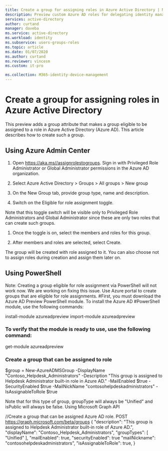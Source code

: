 ```yaml
---
title: Create a group for assigning roles in Azure Active Directory | Microsoft Docs
description: Preview custom Azure AD roles for delegating identity management. Manage Azure roles in the Azure portal, PowerShell, or Graph API.
services: active-directory
author: curtand
manager: daveba
ms.service: active-directory
ms.workload: identity
ms.subservice: users-groups-roles
ms.topic: article
ms.date: 01/07/2020
ms.author: curtand
ms.reviewer: vincesm
ms.custom: it-pro

ms.collection: M365-identity-device-management
---
```


# Create a group for assigning roles in Azure Active Directory

This preview adds a group attribute that makes a group eligible to be assigned to a role in Azure Active Directory (Azure AD). This article describes how to create such a group.

## Using Azure Admin Center

1. Open https://aka.ms//assignrolestogroups. Sign in with Privileged Role Administrator or Global Administrator permissions in the Azure AD organization. 
1. Select Azure Active Directory > Groups > All groups > New group 



1. On the New Group tab, provide group type, name and description. 

1. Switch on the Eligible for role assignment toggle. 

Note that this toggle switch will be visible only to Privileged Role Administrators and Global Administrator since these are only two roles that can create such groups. 



1. Once the toggle is on, select the members and roles for this group. 



1. After members and roles are selected, select Create. 



The group will be created with role assigned to it. You can also choose not to assign roles during creation and assign them later on.

## Using PowerShell

Note: Creating a group eligible for role assignment via PowerShell will not work now. We are working on fixing this issue. Use Azure portal to create groups that are eligible for role assignments. #First, you must download the Azure AD Preview PowerShell module. To install the Azure AD #PowerShell module, use the following commands: 

install-module azureadpreview 
import-module azureadpreview 

### To verify that the module is ready to use, use the following command: 

get-module azureadpreview 

### Create a group that can be assigned to role 

$group = New-AzureADMSGroup -DisplayName "Contoso_Helpdesk_Administrators" -Description "This group is assigned to Helpdesk Administrator built-in role in Azure AD." -MailEnabled $true -SecurityEnabled $true -MailNickName "contosohelpdeskadministrators" -IsAssignableToRole $true 

Note that for this type of group, groupType will always be "Unified" and isPublic will always be false. 
Using Microsoft Graph API 

//Create a group that can be assigned Azure AD role. POST https://graph.microsoft.com/beta/groups 
{ 
"description": "This group is assigned to Helpdesk Administrator built-in role of Azure AD.", 
"displayName": "Contoso_Helpdesk_Administrators", 
"groupTypes": [ 
"Unified" 
], 
"mailEnabled": true, 
"securityEnabled": true 
"mailNickname": "contosohelpdeskadministrators", 
"isAssignableToRole": true, 
} 
